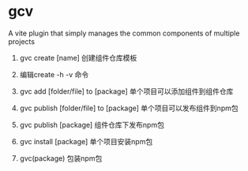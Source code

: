 # gcv
A vite plugin that simply manages the common components of multiple projects

1. gvc create [name] 创建组件仓库模板

2. 编辑create -h -v 命令

3. gvc add [folder/file] to [package] 单个项目可以添加组件到组件仓库

4. gvc publish [folder/file] to [package] 单个项目可以发布组件到npm包

5. gvc publish [package] 组件仓库下发布npm包

6. gvc install [package] 单个项目安装npm包

7. gvc(package) 包装npm包
